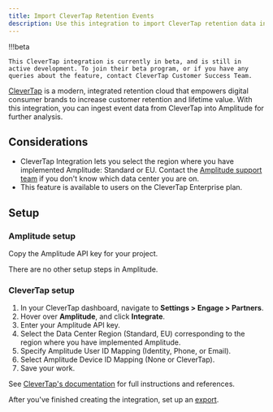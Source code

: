 ```yaml
---
title: Import CleverTap Retention Events
description: Use this integration to import CleverTap retention data into Amplitude for holistic analysis.
---
```


!!!beta

    This CleverTap integration is currently in beta, and is still in active development. To join their beta program, or if you have any queries about the feature, contact CleverTap Customer Success Team.

[CleverTap](https://clevertap.com/) is a modern, integrated retention cloud that empowers digital consumer brands to increase customer retention and lifetime value. With this integration, you can ingest event data from CleverTap into Amplitude for further analysis.

## Considerations

- CleverTap Integration lets you select the region where you have implemented Amplitude: Standard or EU. Contact the [Amplitude support team](https://help.amplitude.com/hc/en-us/requests/new) if you don't know which data center you are on.
- This feature is available to users on the CleverTap Enterprise plan.

## Setup

### Amplitude setup

Copy the Amplitude API key for your project.

There are no other setup steps in Amplitude. 

### CleverTap setup

1. In your CleverTap dashboard, navigate to **Settings > Engage > Partners**.
2. Hover over **Amplitude**, and click **Integrate**.
3. Enter your Amplitude API key.
4. Select the Data Center Region (Standard, EU) corresponding to the region where you have implemented Amplitude.
5. Specify Amplitude User ID Mapping (Identity, Phone, or Email).
6. Select Amplitude Device ID Mapping (None or CleverTap).
7. Save your work.

See [CleverTap's documentation](https://docs.clevertap.com/docs/amplitude-export) for full instructions and references.

After you've finished creating the integration, set up an [export](https://docs.clevertap.com/docs/amplitude-export#create-new-export).
